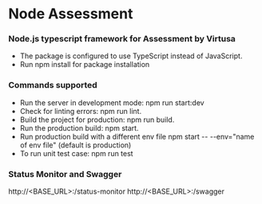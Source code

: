 # Node Assessment
### Node.js typescript framework for Assessment by Virtusa

- The package is configured to use TypeScript instead of JavaScript.
- Run npm install for package installation

### Commands supported
- Run the server in development mode: npm run start:dev
- Check for linting errors: npm run lint.
- Build the project for production: npm run build.
- Run the production build: npm start.
- Run production build with a different env file npm start -- --env="name of env file" (default is production)
- To run unit test case: npm run test

### Status Monitor and Swagger
http://<BASE_URL>:<PORT>/status-monitor
http://<BASE_URL>:<PORT>/swagger
